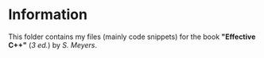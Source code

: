 # Information
This folder contains my files (mainly code snippets) for the book **"Effective C++"** (*3 ed.*) by *S. Meyers*.
